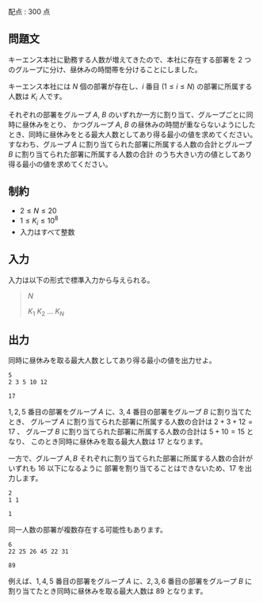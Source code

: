 配点 : $300$ 点

## 問題文

キーエンス本社に勤務する人数が増えてきたので、本社に存在する部署を $2$ つのグループに分け、昼休みの時間帯を分けることにしました。

キーエンス本社には $N$ 個の部署が存在し、$i$ 番目 $(1\leq i\leq N)$ の部署に所属する人数は $K_i$ 人です。  

それぞれの部署をグループ $A$, $B$ のいずれか一方に割り当て、グループごとに同時に昼休みをとり、
かつグループ $A$, $B$ の昼休みの時間が重ならないようにしたとき、同時に昼休みをとる最大人数としてあり得る最小の値を求めてください。<br>
すなわち、グループ $A$ に割り当てられた部署に所属する人数の合計とグループ $B$ に割り当てられた部署に所属する人数の合計
のうち大きい方の値としてあり得る最小の値を求めてください。  

## 制約

- $2\leq N \leq 20$
- $1\leq K_i \leq 10^8$
- 入力はすべて整数

## 入力

入力は以下の形式で標準入力から与えられる。

> $N$
> 
> $K_1$ $K_2$ $\ldots$ $K_N$

## 出力

同時に昼休みを取る最大人数としてあり得る最小の値を出力せよ。

```input1
5
2 3 5 10 12
```

```output1
17
```

$1,2,5$ 番目の部署をグループ $A$ に、$3,4$ 番目の部署をグループ $B$ に割り当てたとき、
グループ $A$ に割り当てられた部署に所属する人数の合計は $2+3+12=17$ 、
グループ $B$ に割り当てられた部署に所属する人数の合計は $5+10=15$ となり、
このとき同時に昼休みを取る最大人数は $17$ となります。

一方で、グループ $A,B$ それぞれに割り当てられた部署に所属する人数の合計がいずれも $16$ 以下になるように
部署を割り当てることはできないため、$17$ を出力します。

```input2
2
1 1
```

```output2
1
```

同一人数の部署が複数存在する可能性もあります。

```input3
6
22 25 26 45 22 31
```

```output3
89
```

例えば、$1,4,5$ 番目の部署をグループ $A$ に、$2,3,6$ 番目の部署をグループ $B$ に割り当てたとき同時に昼休みを取る最大人数は $89$ となります。